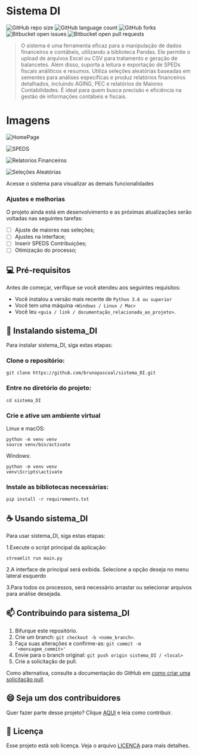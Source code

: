 # Sistema DI

![GitHub repo size](https://img.shields.io/github/directory-file-count/brunopascoal/sistema_DI?style=for-the-badge)
![GitHub language count](https://img.shields.io/github/languages/top/brunopascoal/sistema_DI?style=for-the-badge)
![GitHub forks](https://img.shields.io/github/forks/brunopascoal/sistema_DI?style=for-the-badge)
![Bitbucket open issues](https://img.shields.io/bitbucket/issues/brunopascoal/sistema_DI?style=for-the-badge)
![Bitbucket open pull requests](https://img.shields.io/bitbucket/pr-raw/brunopascoal/sistema_DI?style=for-the-badge)

> O sistema é uma ferramenta eficaz para a manipulação de dados financeiros e contábeis, utilizando a biblioteca Pandas. Ele permite o upload de arquivos Excel ou CSV para tratamento e geração de balancetes. Além disso, suporta a leitura e exportação de SPEDs fiscais análiticos e resumos. Utiliza seleções aleatórias baseadas em sementes para análises específicas e produz relatórios financeiros detalhados, incluindo AGING, PEC e relatórios de Maiores Contabilidades. É ideal para quem busca precisão e eficiência na gestão de informações contábeis e fiscais.


# Imagens

![HomePage](https://github.com/user-attachments/assets/99abe7ec-a7bd-4b2f-89cf-833f92f1db19)

![SPEDS](https://github.com/user-attachments/assets/27a888fc-fb25-427c-9861-d973041667e6)

![Relatorios Financeiros](https://github.com/user-attachments/assets/d2c808b6-27b7-4cc0-9ce0-61f260689d9d)

![Seleções Aleatórias](https://github.com/user-attachments/assets/bd3d7ec5-8ac1-4877-b18f-c01e363ef232)

Acesse o sistema para visualizar as demais funcionalidades


### Ajustes e melhorias

O projeto ainda está em desenvolvimento e as próximas atualizações serão voltadas nas seguintes tarefas:

- [ ] Ajuste de maiores nas seleções;
- [ ] Ajustes na interface;
- [ ] Inserir SPEDS Contribuições;
- [ ] Otimização do processo;

## 💻 Pré-requisitos

Antes de começar, verifique se você atendeu aos seguintes requisitos:

<!---Estes são apenas requisitos de exemplo. Adicionar, duplicar ou remover conforme necessário--->

- Você instalou a versão mais recente de `Python 3.6 ou superior`
- Você tem uma máquina `<Windows / Linux / Mac>`
- Você leu `<guia / link / documentação_relacionada_ao_projeto>`.

## 🚀 Instalando sistema_DI

Para instalar sistema_DI, siga estas etapas:

### Clone o repositório:

```
git clone https://github.com/brunopascoal/sistema_DI.git
```

### Entre no diretório do projeto:

```
cd sistema_DI
```

### Crie e ative um ambiente virtual

Linux e macOS:

```
python -m venv venv
source venv/bin/activate
```

Windows:

```
python -m venv venv
venv\Scripts\activate
```

### Instale as bibliotecas necessárias:

```
pip install -r requirements.txt
```


## ☕ Usando sistema_DI

Para usar sistema_DI, siga estas etapas:

1.Execute o script principal da aplicação:

```
streamlit run main.py

```

2.A interface de principal será exibida. Selecione a opção deseja no menu lateral esquerdo

3.Para todos os processos, será necessário arrastar ou selecionar arquivos para análise desejada.


## 📫 Contribuindo para sistema_DI

1. Bifurque este repositório.
2. Crie um branch: `git checkout -b <nome_branch>`.
3. Faça suas alterações e confirme-as: `git commit -m '<mensagem_commit>'`
4. Envie para o branch original: `git push origin sistema_DI / <local>`
5. Crie a solicitação de pull.

Como alternativa, consulte a documentação do GitHub em [como criar uma solicitação pull](https://help.github.com/en/github/collaborating-with-issues-and-pull-requests/creating-a-pull-request).

## 😄 Seja um dos contribuidores<br>

Quer fazer parte desse projeto? Clique [AQUI](CONTRIBUTING.md) e leia como contribuir.

## 📝 Licença

Esse projeto está sob licença. Veja o arquivo [LICENÇA](LICENSE.md) para mais detalhes.


